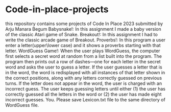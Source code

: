 # Code-in-place-projects
this repository contains some projects of Code In Place 2023 submitted by Arju Manara Begum
Babysnake!:
In this assignment I made a baby version of the classic Atari game of Snake.
Breakout!:
In this assignment I had to write the classic arcade game of Breakout.
Proverbs!:
In this program a user enter a letter(upper\lower case) and it shows a proverbs starting with that letter.
WordGuess Game!: 
When the user plays WordGuess, the computer first selects a secret word at random from a list built into the program. The program then prints out a row of dashes—one for each letter in the secret word and asks the user to guess a letter. If the user guesses a letter that is in the word, the word is redisplayed with all instances of that letter shown in the correct positions, along with any letters correctly guessed on previous turns. If the letter does not appear in the word, the user is charged with an incorrect guess. The user keeps guessing letters until either (1) the user has correctly guessed all the letters in the word or (2) the user has made eight incorrect guesses.
You. Please save Lexicon.txt file to the same directory of WordGuess file. 
